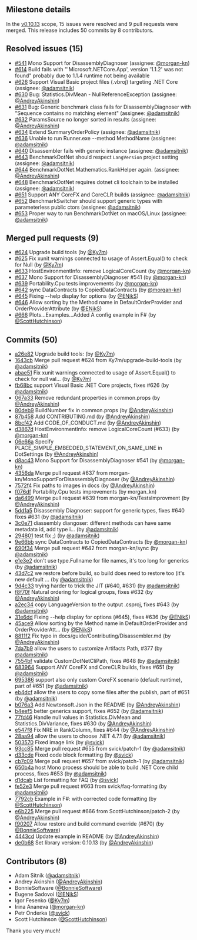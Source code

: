 ## Milestone details

In the [v0.10.13](https://github.com/dotnet/BenchmarkDotNet/issues?q=milestone:v0.10.13) scope, 
15 issues were resolved and 9 pull requests were merged.
This release includes 50 commits by 8 contributors.

## Resolved issues (15)

* [#541](https://github.com/dotnet/BenchmarkDotNet/issues/541) Mono Support for DisassemblyDiagnoser (assignee: [@morgan-kn](https://github.com/morgan-kn))
* [#614](https://github.com/dotnet/BenchmarkDotNet/issues/614) Build fails with "'Microsoft.NETCore.App', version '1.1.2' was not found" probably due to 1.1.4 runtime not being available
* [#626](https://github.com/dotnet/BenchmarkDotNet/issues/626) Support Visual Basic project files (.vbroj) targeting .NET Core (assignee: [@adamsitnik](https://github.com/adamsitnik))
* [#630](https://github.com/dotnet/BenchmarkDotNet/issues/630) Bug: Statistics.DivMean - NullReferenceException (assignee: [@AndreyAkinshin](https://github.com/AndreyAkinshin))
* [#631](https://github.com/dotnet/BenchmarkDotNet/issues/631) Bug: Generic benchmark class fails for DisassemblyDiagnoser with "Sequence contains no matching element" (assignee: [@adamsitnik](https://github.com/adamsitnik))
* [#632](https://github.com/dotnet/BenchmarkDotNet/issues/632) ParamsSource no longer sorted in results (assignee: [@AndreyAkinshin](https://github.com/AndreyAkinshin))
* [#634](https://github.com/dotnet/BenchmarkDotNet/issues/634) Extend SummaryOrderPolicy (assignee: [@adamsitnik](https://github.com/adamsitnik))
* [#636](https://github.com/dotnet/BenchmarkDotNet/issues/636) Unable to run Runner.exe --method MethodName (assignee: [@adamsitnik](https://github.com/adamsitnik))
* [#640](https://github.com/dotnet/BenchmarkDotNet/issues/640) Disassembler fails with generic instance (assignee: [@adamsitnik](https://github.com/adamsitnik))
* [#643](https://github.com/dotnet/BenchmarkDotNet/issues/643) BenchmarkDotNet should respect `LangVersion` project setting (assignee: [@adamsitnik](https://github.com/adamsitnik))
* [#644](https://github.com/dotnet/BenchmarkDotNet/issues/644) BenchmarkDotNet.Mathematics.RankHelper again. (assignee: [@AndreyAkinshin](https://github.com/AndreyAkinshin))
* [#648](https://github.com/dotnet/BenchmarkDotNet/issues/648) BenchmarkDotNet requires dotnet cli toolchain to be installed (assignee: [@adamsitnik](https://github.com/adamsitnik))
* [#651](https://github.com/dotnet/BenchmarkDotNet/issues/651) Support ANY CoreFX and CoreCLR builds (assignee: [@adamsitnik](https://github.com/adamsitnik))
* [#652](https://github.com/dotnet/BenchmarkDotNet/issues/652) BenchmarkSwitcher should support generic types with parameterless public ctors (assignee: [@adamsitnik](https://github.com/adamsitnik))
* [#653](https://github.com/dotnet/BenchmarkDotNet/issues/653) Proper way to run BenchmarkDotNet on macOS/Linux (assignee: [@adamsitnik](https://github.com/adamsitnik))

## Merged pull requests (9)

* [#624](https://github.com/dotnet/BenchmarkDotNet/pull/624) Upgrade build tools (by [@Ky7m](https://github.com/Ky7m))
* [#625](https://github.com/dotnet/BenchmarkDotNet/pull/625) Fix xunit warnings connected to usage of Assert.Equal() to check for Null (by [@Ky7m](https://github.com/Ky7m))
* [#633](https://github.com/dotnet/BenchmarkDotNet/pull/633) HostEnvironmentInfo: remove LogicalCoreCount (by [@morgan-kn](https://github.com/morgan-kn))
* [#637](https://github.com/dotnet/BenchmarkDotNet/pull/637) Mono Support for DisassemblyDiagnoser #541 (by [@morgan-kn](https://github.com/morgan-kn))
* [#639](https://github.com/dotnet/BenchmarkDotNet/pull/639) Portability.Cpu tests improvements (by [@morgan-kn](https://github.com/morgan-kn))
* [#642](https://github.com/dotnet/BenchmarkDotNet/pull/642) sync DataContracts to CopiedDataContracts (by [@morgan-kn](https://github.com/morgan-kn))
* [#645](https://github.com/dotnet/BenchmarkDotNet/pull/645) Fixing --help display for options (by [@ENikS](https://github.com/ENikS))
* [#646](https://github.com/dotnet/BenchmarkDotNet/pull/646) Allow sorting by the Method name in DefaultOrderProvider and OrderProviderAttribute (by [@ENikS](https://github.com/ENikS))
* [#666](https://github.com/dotnet/BenchmarkDotNet/pull/666) Plots...Examples...Added A config example in F# (by [@ScottHutchinson](https://github.com/ScottHutchinson))

## Commits (50)

* [a26e82](https://github.com/dotnet/BenchmarkDotNet/commit/a26e82671a8d5b2150a48f9b48327ccb0a0dda8f) Upgrade build tools: (by [@Ky7m](https://github.com/Ky7m))
* [1643cb](https://github.com/dotnet/BenchmarkDotNet/commit/1643cbc27d269089f1ef8b14296e0674d6e2e3c9) Merge pull request #624 from Ky7m/upgrade-build-tools (by [@adamsitnik](https://github.com/adamsitnik))
* [abae51](https://github.com/dotnet/BenchmarkDotNet/commit/abae518a04f113adbe51a4b01c402fca11c839c4) Fix xunit warnings connected to usage of Assert.Equal() to check for null val... (by [@Ky7m](https://github.com/Ky7m))
* [fb68bc](https://github.com/dotnet/BenchmarkDotNet/commit/fb68bc7aef9624d6131062fbb4793291d5e2236a) support Visual Basic .NET Core projects, fixes #626 (by [@adamsitnik](https://github.com/adamsitnik))
* [067a33](https://github.com/dotnet/BenchmarkDotNet/commit/067a33df2498343df56608cccd58e7caef78b74a) Remove redundant properties in common.props (by [@AndreyAkinshin](https://github.com/AndreyAkinshin))
* [80deb9](https://github.com/dotnet/BenchmarkDotNet/commit/80deb95e26f1ff1fc3149cf6165cb3a37326f01c) BuildNumber fix in common.props (by [@AndreyAkinshin](https://github.com/AndreyAkinshin))
* [87b458](https://github.com/dotnet/BenchmarkDotNet/commit/87b45810afc262333afaa5e456a2eaaa282a0e7b) Add CONTRIBUTING.md (by [@AndreyAkinshin](https://github.com/AndreyAkinshin))
* [8bcf42](https://github.com/dotnet/BenchmarkDotNet/commit/8bcf422f18c64b1f583fcc0cdf1dc80db78860b4) Add CODE_OF_CONDUCT.md (by [@AndreyAkinshin](https://github.com/AndreyAkinshin))
* [d3867d](https://github.com/dotnet/BenchmarkDotNet/commit/d3867daa99af931980b24370dd29cd865fca2505) HostEnvironmentInfo: remove LogicalCoreCount (#633) (by [@morgan-kn](https://github.com/morgan-kn))
* [06e66a](https://github.com/dotnet/BenchmarkDotNet/commit/06e66aba6eac5045f063028baff5ca150b4804e5) Specify PLACE_SIMPLE_EMBEDDED_STATEMENT_ON_SAME_LINE in DotSettings (by [@AndreyAkinshin](https://github.com/AndreyAkinshin))
* [d8ac43](https://github.com/dotnet/BenchmarkDotNet/commit/d8ac43e5da1420c6a941091c04abc39c4816aa04) Mono Support for DisassemblyDiagnoser #541 (by [@morgan-kn](https://github.com/morgan-kn))
* [4356da](https://github.com/dotnet/BenchmarkDotNet/commit/4356daafc64ea9bba84ee7b3cf6462875afc5c2b) Merge pull request #637 from morgan-kn/MonoSupportForDisassemblyDiagnoser (by [@AndreyAkinshin](https://github.com/AndreyAkinshin))
* [7572f4](https://github.com/dotnet/BenchmarkDotNet/commit/7572f4dd18e80e8f5c24884a771a9fdef022f171) Fix paths to images in docs (by [@AndreyAkinshin](https://github.com/AndreyAkinshin))
* [f076df](https://github.com/dotnet/BenchmarkDotNet/commit/f076df788e6f71dcc45cf83b04c6005a6e404fa8) Portability.Cpu tests improvements (by morgan_kn)
* [da6499](https://github.com/dotnet/BenchmarkDotNet/commit/da649942000a740e8e7156d1b31e1134ba03ea78) Merge pull request #639 from morgan-kn/TestsImprovment (by [@AndreyAkinshin](https://github.com/AndreyAkinshin))
* [5dd1a5](https://github.com/dotnet/BenchmarkDotNet/commit/5dd1a5309c0f0a8883203289f42690c562b705a4) Disassembly Diagnoser: support for generic types, fixes #640 fixes #631 (by [@adamsitnik](https://github.com/adamsitnik))
* [3c0e71](https://github.com/dotnet/BenchmarkDotNet/commit/3c0e719360336014d0a0ed40d93f69436917421b) diassembly diangoser: different methods can have same metadata id, add type i... (by [@adamsitnik](https://github.com/adamsitnik))
* [294801](https://github.com/dotnet/BenchmarkDotNet/commit/29480198d002ff62723802f62034e2d92326802a) test fix ;) (by [@adamsitnik](https://github.com/adamsitnik))
* [9e66bb](https://github.com/dotnet/BenchmarkDotNet/commit/9e66bbcdf44e1d1ac7aa0e18abbb7c7798f3bc68) sync DataContracts to CopiedDataContracts (by [@morgan-kn](https://github.com/morgan-kn))
* [690f34](https://github.com/dotnet/BenchmarkDotNet/commit/690f3436a190a49c2ff593758d44eea22a80e20f) Merge pull request #642 from morgan-kn/sync (by [@adamsitnik](https://github.com/adamsitnik))
* [e1e3e2](https://github.com/dotnet/BenchmarkDotNet/commit/e1e3e2ab7a07f2f10e43ecd20b6deb1b8efcc24c) don't use type.Fullname for file names, it's too long for generics (by [@adamsitnik](https://github.com/adamsitnik))
* [43d7c2](https://github.com/dotnet/BenchmarkDotNet/commit/43d7c26ea8926c12c0926ca8c3b89110715a5c2b) we restore before build, so build does need to restore too (it's new default ... (by [@adamsitnik](https://github.com/adamsitnik))
* [9d4c33](https://github.com/dotnet/BenchmarkDotNet/commit/9d4c339e882d21a8d2dcdc516f55543d2b5b6570) trying harder to trick the JIT (#640, #631) (by [@adamsitnik](https://github.com/adamsitnik))
* [f8f70f](https://github.com/dotnet/BenchmarkDotNet/commit/f8f70f7eb08c9c1babc5780d72eebc26ea223bf8) Natural ordering for logical groups, fixes #632 (by [@AndreyAkinshin](https://github.com/AndreyAkinshin))
* [a2ec34](https://github.com/dotnet/BenchmarkDotNet/commit/a2ec340927a54b379b231e5298ff75944fe150d9) copy LanguageVersion to the output .csproj, fixes #643 (by [@adamsitnik](https://github.com/adamsitnik))
* [31e6dd](https://github.com/dotnet/BenchmarkDotNet/commit/31e6dd65aa95e9f05c39425218e56808496be231) Fixing --help display for options (#645), fixes #636 (by [@ENikS](https://github.com/ENikS))
* [45ace9](https://github.com/dotnet/BenchmarkDotNet/commit/45ace978c9ce5a74afce4ae37e04e271b3110b04) Allow sorting by the Method name in DefaultOrderProvider and OrderProviderAtt... (by [@ENikS](https://github.com/ENikS))
* [8811f2](https://github.com/dotnet/BenchmarkDotNet/commit/8811f295e895ad88fd6b7ea0221c6a0b81902b9d) Fix typo in docs/guide/Contributing/Disassembler.md (by [@AndreyAkinshin](https://github.com/AndreyAkinshin))
* [7da7b9](https://github.com/dotnet/BenchmarkDotNet/commit/7da7b9e703c653f90db93b6bc53a7c354a31dc67) allow the users to customize Artifacts Path, #377 (by [@adamsitnik](https://github.com/adamsitnik))
* [7554bf](https://github.com/dotnet/BenchmarkDotNet/commit/7554bf70ce23080ced3162856639a93a0119f554) validate CustomDotNetCliPath, fixes #648 (by [@adamsitnik](https://github.com/adamsitnik))
* [683964](https://github.com/dotnet/BenchmarkDotNet/commit/683964f5a9c61b38996f81b92f3f555fe57b8adb) Support ANY CoreFX and CoreCLR builds, fixes #651 (by [@adamsitnik](https://github.com/adamsitnik))
* [695386](https://github.com/dotnet/BenchmarkDotNet/commit/695386b6d749f036d4519c78081ba0051c3d2063) support also only custom CoreFX scenario (default runtime), part of #651 (by [@adamsitnik](https://github.com/adamsitnik))
* [eb4dcf](https://github.com/dotnet/BenchmarkDotNet/commit/eb4dcf0345b72680c67ae16c65ed3be7e2e21686) allow the users to copy some files after the publish, part of #651 (by [@adamsitnik](https://github.com/adamsitnik))
* [b076a3](https://github.com/dotnet/BenchmarkDotNet/commit/b076a3d8f51505af3dac14484f0001bd858abd7d) Add Newtonsoft.Json in the README (by [@AndreyAkinshin](https://github.com/AndreyAkinshin))
* [b4eef5](https://github.com/dotnet/BenchmarkDotNet/commit/b4eef5abea970f3858b0048ec0c8be79517f9d6c) better generics support, fixes #652 (by [@adamsitnik](https://github.com/adamsitnik))
* [77fd46](https://github.com/dotnet/BenchmarkDotNet/commit/77fd461f5dc34f7a0a102f3adbe8bb02b8a02e57) Handle null values in Statistics.DivMean and Statistics.DivVariance, fixes #630 (by [@AndreyAkinshin](https://github.com/AndreyAkinshin))
* [e547f8](https://github.com/dotnet/BenchmarkDotNet/commit/e547f80056267fc064a5b9d0e6421cf44618402b) Fix NRE in RankColumn, fixes #644 (by [@AndreyAkinshin](https://github.com/AndreyAkinshin))
* [28aa94](https://github.com/dotnet/BenchmarkDotNet/commit/28aa946a9a277b6c2b1166af0397134b02bedf2d) allow the users to choose .NET 4.7.1 (by [@adamsitnik](https://github.com/adamsitnik))
* [503570](https://github.com/dotnet/BenchmarkDotNet/commit/503570e85753ec106f10b7ff6878a34636f20c74) Fixed image link (by [@svick](https://github.com/svick))
* [93cc85](https://github.com/dotnet/BenchmarkDotNet/commit/93cc85d268a9762c3f6218548a1893665c09197e) Merge pull request #655 from svick/patch-1 (by [@adamsitnik](https://github.com/adamsitnik))
* [d33cde](https://github.com/dotnet/BenchmarkDotNet/commit/d33cdee359368cea6abb23cd0b266fd738955dc4) Fixed code block formatting (by [@svick](https://github.com/svick))
* [cb7c09](https://github.com/dotnet/BenchmarkDotNet/commit/cb7c0952d2b825cca69fe7daae620f026b3e75b9) Merge pull request #657 from svick/patch-1 (by [@adamsitnik](https://github.com/adamsitnik))
* [650b4a](https://github.com/dotnet/BenchmarkDotNet/commit/650b4a8b1bc87194f30427b458e54cba2616197a) host Mono process should be able to build .NET Core child process, fixes #653 (by [@adamsitnik](https://github.com/adamsitnik))
* [d1dcab](https://github.com/dotnet/BenchmarkDotNet/commit/d1dcabde23fc3b04e1ee7f98b990d2a20a67f194) List formatting for FAQ (by [@svick](https://github.com/svick))
* [fe52e3](https://github.com/dotnet/BenchmarkDotNet/commit/fe52e37b0ee5dcc2d28ee6bb2b8a9b0896c16752) Merge pull request #663 from svick/faq-formatting (by [@adamsitnik](https://github.com/adamsitnik))
* [7792cb](https://github.com/dotnet/BenchmarkDotNet/commit/7792cb98c7d8b249233523887e6b323fb7f99a2b) Example in F#: with corrected code formatting (by [@ScottHutchinson](https://github.com/ScottHutchinson))
* [e6b225](https://github.com/dotnet/BenchmarkDotNet/commit/e6b225615b6d3469434125bfbc75273ab41387c0) Merge pull request #666 from ScottHutchinson/patch-2 (by [@AndreyAkinshin](https://github.com/AndreyAkinshin))
* [f90207](https://github.com/dotnet/BenchmarkDotNet/commit/f902072d81637061e956f5694aa2b6d61cd6860e) Allow restore and build command override (#670) (by [@BonnieSoftware](https://github.com/BonnieSoftware))
* [4443cd](https://github.com/dotnet/BenchmarkDotNet/commit/4443cdec188cceaacfa6b4a3bfd0a7adc40045f8) Update example in README (by [@AndreyAkinshin](https://github.com/AndreyAkinshin))
* [de0b68](https://github.com/dotnet/BenchmarkDotNet/commit/de0b682ef1804d58cb8a29d7611e29bd882c405d) Set library version: 0.10.13 (by [@AndreyAkinshin](https://github.com/AndreyAkinshin))

## Contributors (8)

* Adam Sitnik ([@adamsitnik](https://github.com/adamsitnik))
* Andrey Akinshin ([@AndreyAkinshin](https://github.com/AndreyAkinshin))
* BonnieSoftware ([@BonnieSoftware](https://github.com/BonnieSoftware))
* Eugene Sadovoi ([@ENikS](https://github.com/ENikS))
* Igor Fesenko ([@Ky7m](https://github.com/Ky7m))
* Irina Ananeva ([@morgan-kn](https://github.com/morgan-kn))
* Petr Onderka ([@svick](https://github.com/svick))
* Scott Hutchinson ([@ScottHutchinson](https://github.com/ScottHutchinson))

Thank you very much!

